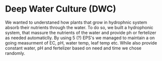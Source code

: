 # Deep Water Culture (DWC)
We wanted to understaned how plants that grow in hydrophnic system absorb their nutrients through the water.
To do so, we built a hydrophonic system, that massure the nutrients of the water and provide ph or fertelizer as needed automaticlly.
By using 5 (?) EPS's we managed to maintain a on going measurment of EC, pH, water temp, leaf temp etc.
While also provide constant water, pH and fertelizer based on need and time we chose randomly.
